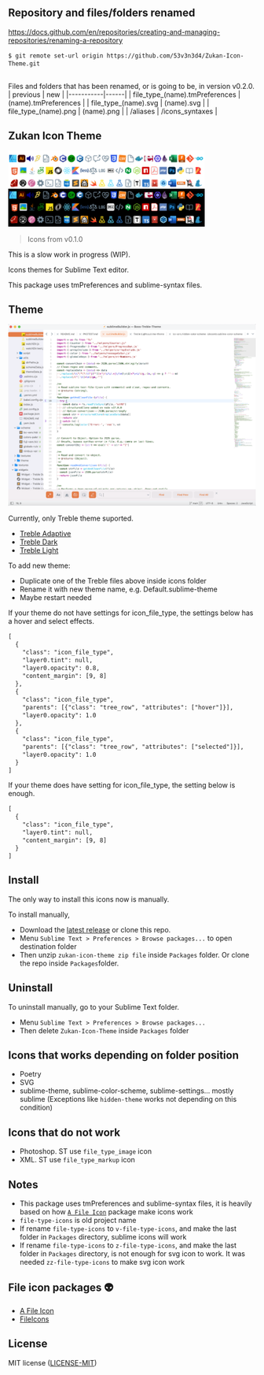 ## Repository and files/folders renamed

https://docs.github.com/en/repositories/creating-and-managing-repositories/renaming-a-repository
```
$ git remote set-url origin https://github.com/53v3n3d4/Zukan-Icon-Theme.git


```

Files and folders that has been renamed, or is going to be, in version v0.2.0.
| previous | new |
|-----------|------|
| file_type_(name).tmPreferences | (name).tmPreferences  |
| file_type_(name).svg | (name).svg  |
| file_type_(name).png | (name).png  |
| /aliases | /icons_syntaxes |

## Zukan Icon Theme

![file type icons](assets/screenshot.png "Screenshot")

> Icons from v0.1.0

This is a slow work in progress (WIP).  

Icons themes for Sublime Text editor.  

This package uses tmPreferences and sublime-syntax files.  

## Theme

![treble with file type icons](assets/treble-light-screenshot.png "Treble Light Screenshot")

Currently, only Treble theme suported.  

- [Treble Adaptive](https://github.com/53v3n3d4/file-type-icons/blob/main/icons/Treble%20Adaptive.sublime-theme)
- [Treble Dark](https://github.com/53v3n3d4/file-type-icons/blob/main/icons/Treble%20Dark.sublime-theme)
- [Treble Light](https://github.com/53v3n3d4/file-type-icons/blob/main/icons/Treble%20Light.sublime-theme)

To add new theme:
- Duplicate one of the Treble files above inside icons folder
- Rename it with new theme name, e.g. Default.sublime-theme
- Maybe restart needed

If your theme do not have settings for icon_file_type, the settings below has a hover and select effects.
```
[
  {
    "class": "icon_file_type",
    "layer0.tint": null,
    "layer0.opacity": 0.8,
    "content_margin": [9, 8]
  },
  {
    "class": "icon_file_type",
    "parents": [{"class": "tree_row", "attributes": ["hover"]}],
    "layer0.opacity": 1.0
  },
  {
    "class": "icon_file_type",
    "parents": [{"class": "tree_row", "attributes": ["selected"]}],
    "layer0.opacity": 1.0
  }
]
```

If your theme does have setting for icon_file_type, the setting below is enough.  
```
[
  {
    "class": "icon_file_type",
    "layer0.tint": null,
    "content_margin": [9, 8]
  }
]
```

## Install

The only way to install this icons now is manually.

To install manually,
- Download the [latest release](https://github.com/53v3n3d4/Zukan-Icon-Theme/releases) or clone this repo.
- Menu `Sublime Text > Preferences > Browse packages...` to open destination folder
- Then unzip `zukan-icon-theme zip file` inside `Packages` folder. Or clone the repo inside `Packages`folder.

## Uninstall

To uninstall manually, go to your Sublime Text folder.
- Menu `Sublime Text > Preferences > Browse packages...`
- Then delete `Zukan-Icon-Theme` inside `Packages` folder

## Icons that works depending on folder position

- Poetry  
- SVG  
- sublime-theme, sublime-color-scheme, sublime-settings... mostly sublime (Exceptions like `hidden-theme` works not depending on this condition)  

## Icons that do not work

- Photoshop. ST use `file_type_image` icon
- XML. ST use `file_type_markup` icon  

## Notes
- This package uses tmPreferences and sublime-syntax files, it is heavily based on how [`A File Icon`](https://github.com/SublimeText/AFileIcon) package make icons work  
- `file-type-icons` is old project name  
- If rename `file-type-icons` to `v-file-type-icons`, and make the last folder in `Packages` directory, sublime icons will work
- If rename `file-type-icons` to `z-file-type-icons`, and make the last folder in `Packages` directory, is not enough for svg icon to work. It was needed `zz-file-type-icons` to make svg icon work

## File icon packages :alien:

- [A File Icon](https://github.com/SublimeText/AFileIcon)
- [FileIcons](https://github.com/braver/FileIcons)

## License

MIT license ([LICENSE-MIT](LICENSE))